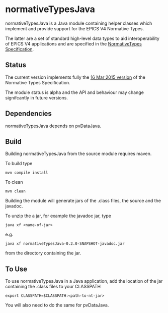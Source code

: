 normativeTypesJava
==================

normativeTypesJava is a Java module containing helper classes which implement
and provide support for the EPICS V4 Normative Types.

The latter are a set of standard high-level data types to aid interoperability
of EPICS V4 applications and are specified in the
[NormativeTypes Specification](http://epics-pvdata.sourceforge.net/alpha/normativeTypes/normativeTypes.html).


Status
------

The current version implements fully the
[16 Mar 2015 version](http://epics-pvdata.sourceforge.net/alpha/normativeTypes/normativeTypes_20150316.html)
 of the Normative Types Specification.

The module status is alpha and the API and behaviour may change signifcantly
in future versions.


Dependencies
------------

normativeTypesJava depends on pvDataJava.


Build
-----

Building normativeTypesJava from the source module requires maven.

To build type

    mvn compile install

To clean

    mvn clean

Building the module will generate jars of the .class files, the source
and the javadoc.

To unzip the a jar, for example the javadoc jar, type

    java xf <name-of-jar>
e.g.

    java xf normativeTypesJava-0.2.0-SNAPSHOT-javadoc.jar

from the directory containing the jar.


To Use
------

To use normativeTypesJava in a Java application, add the location of the jar
containing the .class files to your CLASSPATH

    export CLASSPATH=$CLASSPATH:<path-to-nt-jar>


You will also need to do the same for pvDataJava.

